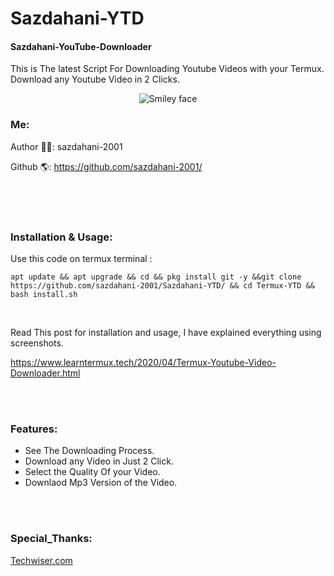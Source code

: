 # Sazdahani-YTD
#### Sazdahani-YouTube-Downloader
This is The latest Script For Downloading Youtube Videos with your Termux. Download any Youtube Video in 2 Clicks.
<p align="center">
  <img alt="Smiley face" src="https://s18.picofile.com/file/8440477284/youtube_dl_logo.png">
<br>

### Me:
Author 👨‍💻: sazdahani-2001 <br>

Github 🌎: https://github.com/sazdahani-2001/ <br>

<br>
<br>
<br>

### Installation & Usage:

Use this code on termux terminal : <br>

<pre>
<code>apt update &amp;&amp; apt upgrade &amp;&amp; cd &amp;&amp; pkg install git -y &amp;&amp;git clone https://github.com/sazdahani-2001/Sazdahani-YTD/ &amp;&amp; cd Termux-YTD &amp;&amp; bash install.sh</code></pre>

<p>&nbsp;</p>

Read This post for installation and usage, I have explained everything using screenshots.

https://www.learntermux.tech/2020/04/Termux-Youtube-Video-Downloader.html

<br>
<br>

### Features:
- See The Downloading Process.
- Download any Video in Just 2 Click.
- Select the Quality Of your Video.
- Downlaod Mp3 Version of the Video.

<br>
<br>

### Special_Thanks:
<a href="https://techwiser.com/how-to-use-termux-to-download-youtube-videos/">Techwiser.com</a>
